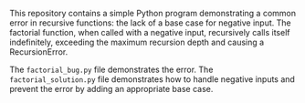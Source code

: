 This repository contains a simple Python program demonstrating a common error in recursive functions: the lack of a base case for negative input.  The factorial function, when called with a negative input, recursively calls itself indefinitely, exceeding the maximum recursion depth and causing a RecursionError.

The `factorial_bug.py` file demonstrates the error. The `factorial_solution.py` file demonstrates how to handle negative inputs and prevent the error by adding an appropriate base case.